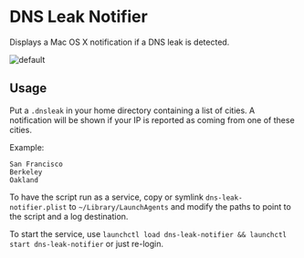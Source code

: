 # DNS Leak Notifier

Displays a Mac OS X notification if a DNS leak is detected.

![default](https://cloud.githubusercontent.com/assets/318214/24335683/4a589446-1237-11e7-8a4f-6fb2802c3b97.png)

## Usage

Put a `.dnsleak` in your home directory containing a list of cities. A notification will be shown if your IP is reported as coming from one of these cities.

Example:

```
San Francisco
Berkeley
Oakland
```

To have the script run as a service, copy or symlink `dns-leak-notifier.plist` to `~/Library/LaunchAgents` and modify the paths to point to the script and a log destination.

To start the service, use `launchctl load dns-leak-notifier && launchctl start dns-leak-notifier` or just re-login.
